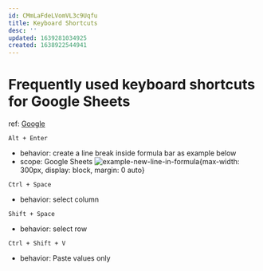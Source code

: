 ```yaml
---
id: CMmLaFdeLVomVL3c9Uqfu
title: Keyboard Shortcuts
desc: ''
updated: 1639281034925
created: 1638922544941
---
```

# Frequently used keyboard shortcuts for Google Sheets
ref: [Google](https://support.google.com/docs/answer/181110?hl=en&co=GENIE.Platform%3DDesktop#zippy=%2Cpc-shortcuts)

`Alt + Enter` 
- behavior: create a line break inside formula bar as example below
- scope: Google Sheets
![example-new-line-in-formula](https://i.imgur.com/tGpvfpP.jpg){max-width: 300px, display: block, margin: 0 auto}

`Ctrl + Space`
- behavior: select column

`Shift + Space`
- behavior: select row

`Ctrl + Shift + V`
- behavior: Paste values only
